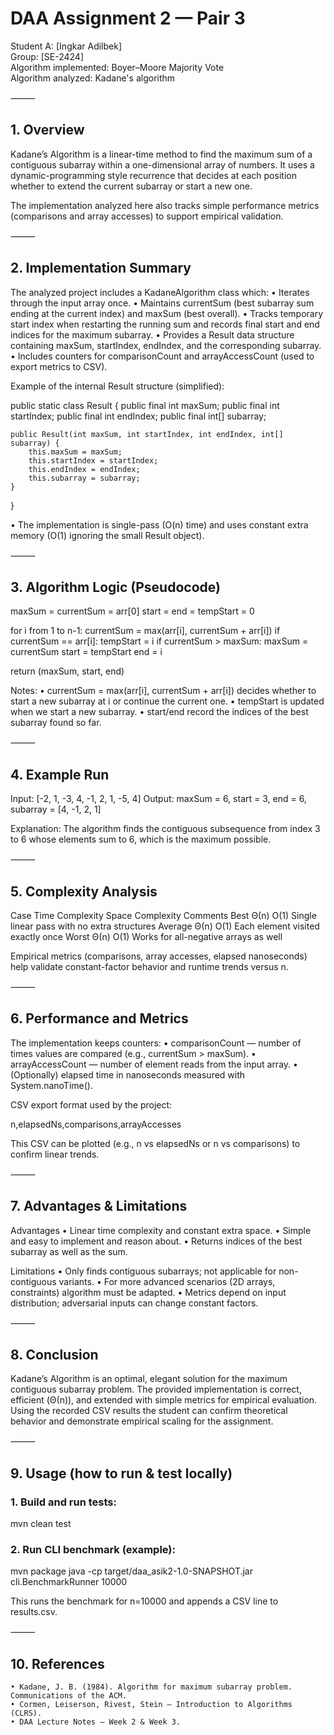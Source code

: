 # DAA Assignment 2 — Pair 3

Student A: [Ingkar Adilbek]  
Group: [SE-2424]  
Algorithm implemented: Boyer–Moore Majority Vote  
Algorithm analyzed: Kadane's algorithm

⸻

## 1. Overview

Kadane’s Algorithm is a linear-time method to find the maximum sum of a contiguous subarray within a one-dimensional array of numbers.
It uses a dynamic-programming style recurrence that decides at each position whether to extend the current subarray or start a new one.

The implementation analyzed here also tracks simple performance metrics (comparisons and array accesses) to support empirical validation.

⸻

## 2. Implementation Summary

The analyzed project includes a KadaneAlgorithm class which:
• Iterates through the input array once.
• Maintains currentSum (best subarray sum ending at the current index) and maxSum (best overall).
• Tracks temporary start index when restarting the running sum and records final start and end indices for the maximum subarray.
• Provides a Result data structure containing maxSum, startIndex, endIndex, and the corresponding subarray.
• Includes counters for comparisonCount and arrayAccessCount (used to export metrics to CSV).

Example of the internal Result structure (simplified):

public static class Result {
public final int maxSum;
public final int startIndex;
public final int endIndex;
public final int[] subarray;


    public Result(int maxSum, int startIndex, int endIndex, int[] subarray) {
        this.maxSum = maxSum;
        this.startIndex = startIndex;
        this.endIndex = endIndex;
        this.subarray = subarray;
    }
}

• The implementation is single-pass (O(n) time) and uses constant extra memory (O(1) ignoring the small Result object).

⸻

## 3. Algorithm Logic (Pseudocode)

maxSum = currentSum = arr[0]
start = end = tempStart = 0

for i from 1 to n-1:
currentSum = max(arr[i], currentSum + arr[i])
if currentSum == arr[i]:
tempStart = i
if currentSum > maxSum:
maxSum = currentSum
start = tempStart
end = i

return (maxSum, start, end)

Notes:
• currentSum = max(arr[i], currentSum + arr[i]) decides whether to start a new subarray at i or continue the current one.
• tempStart is updated when we start a new subarray.
• start/end record the indices of the best subarray found so far.

⸻

## 4. Example Run

Input: [-2, 1, -3, 4, -1, 2, 1, -5, 4]
Output: maxSum = 6, start = 3, end = 6, subarray = [4, -1, 2, 1]

Explanation: The algorithm finds the contiguous subsequence from index 3 to 6 whose elements sum to 6, which is the maximum possible.

⸻

## 5. Complexity Analysis

Case Time Complexity Space Complexity Comments
Best Θ(n) O(1) Single linear pass with no extra structures
Average Θ(n) O(1) Each element visited exactly once
Worst Θ(n) O(1) Works for all-negative arrays as well

Empirical metrics (comparisons, array accesses, elapsed nanoseconds) help validate constant-factor behavior and runtime trends versus n.

⸻

## 6. Performance and Metrics

The implementation keeps counters:
• comparisonCount — number of times values are compared (e.g., currentSum > maxSum).
• arrayAccessCount — number of element reads from the input array.
• (Optionally) elapsed time in nanoseconds measured with System.nanoTime().

CSV export format used by the project:

n,elapsedNs,comparisons,arrayAccesses

This CSV can be plotted (e.g., n vs elapsedNs or n vs comparisons) to confirm linear trends.

⸻

## 7. Advantages & Limitations

Advantages
• Linear time complexity and constant extra space.
• Simple and easy to implement and reason about.
• Returns indices of the best subarray as well as the sum.

Limitations
• Only finds contiguous subarrays; not applicable for non-contiguous variants.
• For more advanced scenarios (2D arrays, constraints) algorithm must be adapted.
• Metrics depend on input distribution; adversarial inputs can change constant factors.

⸻

## 8. Conclusion

Kadane’s Algorithm is an optimal, elegant solution for the maximum contiguous subarray problem.
The provided implementation is correct, efficient (Θ(n)), and extended with simple metrics for empirical evaluation.
Using the recorded CSV results the student can confirm theoretical behavior and demonstrate empirical scaling for the assignment.

⸻

## 9. Usage (how to run & test locally)

### 1. Build and run tests:

mvn clean test

### 2. Run CLI benchmark (example):

mvn package
java -cp target/daa_asik2-1.0-SNAPSHOT.jar cli.BenchmarkRunner 10000

This runs the benchmark for n=10000 and appends a CSV line to results.csv.

⸻

## 10. References
    • Kadane, J. B. (1984). Algorithm for maximum subarray problem. Communications of the ACM.
    • Cormen, Leiserson, Rivest, Stein — Introduction to Algorithms (CLRS).
    • DAA Lecture Notes — Week 2 & Week 3.